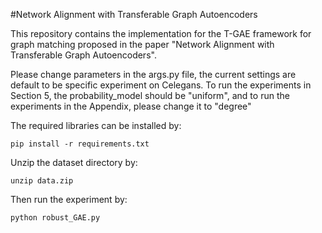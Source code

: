 #Network Alignment with Transferable Graph Autoencoders

This repository contains the implementation for the T-GAE framework for graph matching proposed in the paper "Network Alignment with Transferable Graph Autoencoders". 

Please change parameters in the args.py file, the current settings are default to be specific experiment on Celegans. To run the experiments in Section 5, the probability_model should be "uniform", and to run the experiments in the Appendix, please change it to "degree"

The required libraries can be installed by:
```
pip install -r requirements.txt
```
Unzip the dataset directory by:
```
unzip data.zip
```
Then run the experiment by:
```
python robust_GAE.py
```